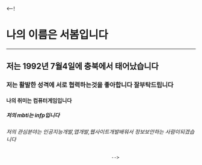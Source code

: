 
<--!
   # 나의 이름은 서봄입니다
   ----------------------
   ## 저는 1992년 7월4일에 충북에서 태어났습니다 
   ### 저는 활발한 성격에 서로 협력하는것을 좋아합니다 잘부탁드립니다 
   #### 나의 취미는 컴퓨터게임입니다
   ##### 저의 mbti는 infp입니다
   ###### 저의 관심분야는 인공지능개발,앱개발,웹사이트개발배워서 정보보안하는 사람이되겠습니다 
                                           -->

    

